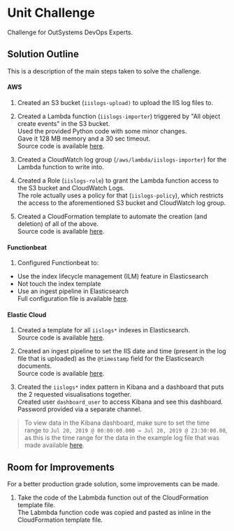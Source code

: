 # Unit Challenge

Challenge for OutSystems DevOps Experts.

## Solution Outline

This is a description of the main steps taken to solve the challenge.


#### AWS

1. Created an S3 bucket (`iislogs-upload)` to upload the IIS log files to.

2. Created a Lambda function (`iislogs-importer`) triggered by "All object create events" in the S3 bucket.
<br/>Used the provided Python code with some minor changes.
<br/>Gave it 128 MB memory and a 30 sec timeout.
<br/>Source code is available [here](aws/iislogs-lambda.py).

3. Created a CloudWatch log group (`/aws/lambda/iislogs-importer`) for the Lambda function to write into.

4. Created a Role (`iislogs-role`) to grant the Lambda function access to the S3 bucket and CloudWatch Logs.
<br/>The role actually uses a policy for that (`iislogs-policy`), which restricts the access to the aforementioned S3 bucket and CloudWatch log group.

5. Created a CloudFormation template to automate the creation (and deletion) of all of the above.
<br/>Source code is available [here](aws/iislogs-cloudformation-template.yml).

#### Functionbeat

1. Configured Functionbeat to:
  * Use the index lifecycle management (ILM) feature in Elasticsearch
  * Not touch the index template
  * Use an ingest pipeline in Elasticsearch
<br/>Full configuration file is available [here](functionbeat/functionbeat.yml).

#### Elastic Cloud

1. Created a template for all `iislogs*` indexes in Elasticsearch.
<br/>Source code is available [here](elasticsearch/iislogs-template.json).

2. Created an ingest pipeline to set the IIS date and time (present in the log file that is uploaded) as the `@timestamp` field for the Elasticsearch documents.
<br/>Source code is available [here](elasticsearch/iislogs-ingest-pipeline.json).

3. Created the `iislogs*` index pattern in Kibana and a dashboard that puts the 2 requested visualisations together.
<br/>Created user `dashboard_user` to access Kibana and see this dashboard. Password provided via a separate channel.

> To view data in the Kibana dashboard, make sure to set the time range to `Jul 20, 2019 @ 00:00:00.000 → Jul 20, 2019 @ 23:30:00.00`, as this is the time range for the data in the example log file that was made available [here](https://drive.google.com/file/d/1IM35NB2saAtv4ZcOXhNj9iE0yYO9o4am/view?usp=sharing).

## Room for Improvements

For a better production grade solution, some improvements can be made.

1. Take the code of the Labmbda function out of the CloudFormation template file.
<br/>The Labmbda function code was copied and pasted as inline in the CloudFormation template file.
